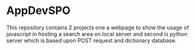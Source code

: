# AppDevSPO
This repository contains 2 projects one a webpage to show the usage of javascript in hosting a search area on local server and second is python server which is based upon POST request and dictionary database.
